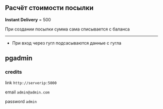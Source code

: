 ## Расчёт стоимости посылки
**Instant Delivery** = 500

При создании посылки сумма сама списывается с баланса

---


* При вход через гугл подсасываются данные с гугла



## pgadmin
### credits
link `http://serverip:5000`

email `admin@admin.com`

password `admin`
